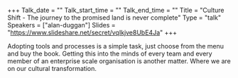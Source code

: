 +++
Talk_date = ""
Talk_start_time = ""
Talk_end_time = ""
Title = "Culture Shift - The journey to the promised land is never complete"
Type = "talk"
Speakers = ["alan-duggan"]
Slides = "https://www.slideshare.net/secret/vqIkjve8UbE4Ja"
+++

<p>Adopting tools and processes is a simple task, just choose from the menu and buy the book. Getting this into the minds of every team and every member of an enterprise scale organisation is another matter.
Where we are on our cultural transformation.</p>
